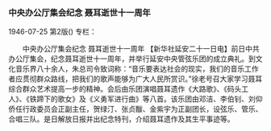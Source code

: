 ### 中央办公厅集会纪念  聂耳逝世十一周年

1946-07-25
第2版()
专栏：

　　中央办公厅集会纪念
    聂耳逝世十一周年
    【新华社延安二十一日电】前日中共办公厅集会，纪念聂耳逝世十一周年，并举行延安中央管弦乐团的成立典礼。到文化音乐界八十余人，朱总司令致词称：“音乐要表达社会的现实，我们的音乐工作者应贯彻群众路线，把我们的歌声能够为广大人民所赏识。”徐老号召大家学习聂耳综合群众艺术提高一步的精神。会后由乐团演唱聂耳遗作《大路歌》、《码头工人》、《铁蹄下的歌女》及《义勇军进行曲》等八首。该乐团由邓洁、李伯钊、刘仰侨任行政委员会正副主任，贺绿汀、张贞黻、金紫宇为正副团长，设弦乐、管乐、合唱三队。是日解放日报并出纪念特刊，介绍聂耳遗作及其生平事迹等。
